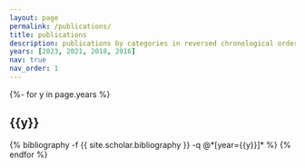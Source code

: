 ```yaml
---
layout: page
permalink: /publications/
title: publications
description: publications by categories in reversed chronological order. generated by jekyll-scholar.
years: [2023, 2021, 2018, 2016]
nav: true
nav_order: 1
---
```

<!-- _pages/publications.md -->
<div class="publications">

{%- for y in page.years %}
  <h2 class="year">{{y}}</h2>
  {% bibliography -f {{ site.scholar.bibliography }} -q @*[year={{y}}]* %}
{% endfor %}

</div>
